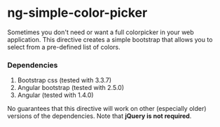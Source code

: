# ng-simple-color-picker

Sometimes you don't need or want a full colorpicker in your web application. This directive creates a simple bootstrap that allows you to select from a pre-defined list of colors.

### Dependencies

1. Bootstrap css (tested with 3.3.7)
2. Angular bootstrap (tested with 2.5.0)
3. Angular (tested with 1.4.0)

No guarantees that this directive will work on other (especially older) versions of the dependencies. Note that **jQuery is not required**.